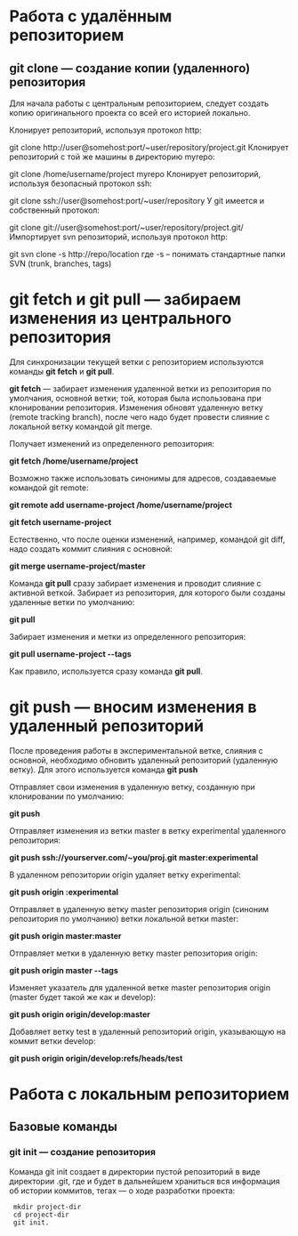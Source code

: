 # Работа с удалённым репозиторием

## git clone — создание копии (удаленного) репозитория

Для начала работы с центральным репозиторием, следует создать копию оригинального проекта со всей его историей локально.

Клонирует репозиторий, используя протокол http:

git clone http://user@somehost:port/~user/repository/project.git
Клонирует репозиторий с той же машины в директорию myrepo:

git clone /home/username/project myrepo
Клонирует репозиторий, используя безопасный протокол ssh:

git clone ssh://user@somehost:port/~user/repository
У git имеется и собственный протокол:

git clone git://user@somehost:port/~user/repository/project.git/
Импортирует svn репозиторий, используя протокол http:

git svn clone -s http://repo/location
где -s – понимать стандартные папки SVN (trunk, branches, tags)

# git fetch и git pull — забираем изменения из центрального репозитория

Для синхронизации текущей ветки с репозиторием используются команды **git fetch** и **git pull**.

**git fetch** — забирает изменения удаленной ветки из репозитория по умолчания, основной ветки; той, которая была использована при клонировании репозитория. Изменения обновят удаленную ветку (remote tracking branch), после чего надо будет провести слияние с локальной ветку командой git merge.

Получает изменений из определенного репозитория:

**git fetch /home/username/project**

Возможно также использовать синонимы для адресов, создаваемые командой git remote:

**git remote add username-project /home/username/project**

**git fetch username-project**

Естественно, что после оценки изменений, например, командой git diff, надо создать коммит слияния с основной:

**git merge username-project/master**

Команда **git pull** сразу забирает изменения и проводит слияние с активной веткой. Забирает из репозитория, для которого были созданы удаленные ветки по умолчанию:

**git pull**

Забирает изменения и метки из определенного репозитория:

**git pull username-project --tags**

Как правило, используется сразу команда **git pull**.

# git push — вносим изменения в удаленный репозиторий

После проведения работы в экспериментальной ветке, слияния с основной, необходимо обновить удаленный репозиторий (удаленную ветку). Для этого используется команда **git push**

Отправляет свои изменения в удаленную ветку, созданную при клонировании по умолчанию:

**git push**

Отправляет изменения из ветки master в ветку experimental удаленного репозитория:

**git push ssh://yourserver.com/~you/proj.git master:experimental**

В удаленном репозитории origin удаляет ветку experimental:

**git push origin :experimental**

Отправляет в удаленную ветку master репозитория origin (синоним репозитория по умолчанию) ветки локальной ветки master:

**git push origin master:master**

Отправляет метки в удаленную ветку master репозитория origin:

**git push origin master --tags**

Изменяет указатель для удаленной ветке master репозитория origin (master будет такой же как и develop):

**git push origin origin/develop:master**

Добавляет ветку test в удаленный репозиторий origin, указывающую на коммит ветки develop:

**git push origin origin/develop:refs/heads/test**

# Работа с локальным репозиторием

## Базовые команды

### git init — создание репозитория

Команда git init создает в директории пустой репозиторий в виде директории .git, где и будет в дальнейшем храниться вся информация об истории коммитов, тегах — о ходе разработки проекта:

     mkdir project-dir
     cd project-dir
     git init.
